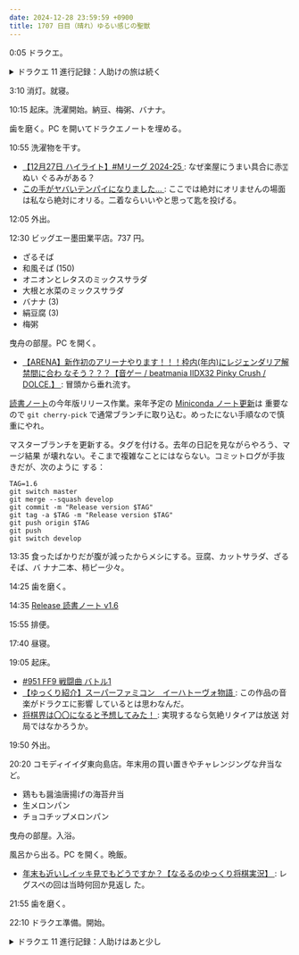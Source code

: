 ```yaml
---
date: 2024-12-28 23:59:59 +0900
title: 1707 日目（晴れ）ゆるい感じの聖獣
---
```


0:05 ドラクエ。

<details><summary>ドラクエ 11 進行記録：人助けの旅は続く</summary>
<p>女学園は特になし。メダルの景品ゲットを進めておく。ゴール目前？</p>

<p>名前をまだ覚えられない遺跡の村。若い住民が呪われて踊り狂っている。
いつかの異世界へワープして元凶を退治しろ。
どうでもいいが、なかまコマンドでグレイグに話すとバンデルフォン音頭なるものがあることが示唆される。
強化版ハッスルじじいと愉快な手下たちとの戦闘。
足止めを食らうのは容易に想像がついていたが、ハッスルダンスとゾーン突入を同時に発動するのは強烈。
このボスはなんとかいける。</p>

<p>クレイモラン王国。この地方はやることがたくさんあることがわかっている。
まず女王の頼みを聞く。例の凍った池にいた竜が暴れまわって困っている。
それと、隣りにいる魔女からは特定アイテムの交換が可能であることを覚えておく。</p>

<p>例の場所で強化版魔竜ネドラ戦。全滅。やけつく息がきれいに決まってしまった。
形振り構わずまんげつリングを人数分用意。鍛冶は易しいのでプラス 3 を量産。
この対策が有効で、戦闘中のパーティー入れ替えもなく撃破。</p>

<p>次はムンババ退治。これは強くないが、なんと倒したら戦闘後復活する。
城下街だかどこかでそんなことを言っている人がいたような気がする。図書館で調べるのだった。</p>

<p>古代図書館。仕事がたくさんあるのはここだ。一周すれば全部見つかる：
<ul>
  <li>ネルセンの著書の一つ</li>
  <li>何かの三冊（同じところに排架しろ）</li>
  <li>ムンババの性質を解説した本</li>
</ul>
</p>

<p>次回、ムンババ再戦。</p>
</details>

3:10 消灯。就寝。

10:15 起床。洗濯開始。納豆、梅粥、バナナ。

歯を磨く。PC を開いてドラクエノートを埋める。

10:55 洗濯物を干す。

* [【12月27日 ハイライト】#Mリーグ 2024-25
  ](https://www.youtube.com/watch?v=AhP8gVDxfEg): なぜ楽屋にうまい具合に赤🀝ぬい
  ぐるみがある？
* [この手がヤバいテンパイになりました…
  ](https://www.youtube.com/watch?v=PXrc1LKoUnY): ここでは絶対にオリませんの場面
  は私なら絶対にオリる。二着ならいいやと思って匙を投げる。

12:05 外出。

12:30 ビッグエー墨田業平店。737 円。

* ざるそば
* 和風そば (150)
* オニオンとレタスのミックスサラダ
* 大根と水菜のミックスサラダ
* バナナ (3)
* 絹豆腐 (3)
* 梅粥

曳舟の部屋。PC を開く。

* [【ARENA】新作初のアリーナやります！！！枠内(年内)にレジェンダリア解禁間に合わ
  なそう？？？【音ゲー / beatmania IIDX32 Pinky Crush / DOLCE.】
  ](https://www.youtube.com/watch?v=TNuuRN4Cczo): 冒頭から垂れ流す。

[読書ノート][note]の今年版リリース作業。来年予定の [Miniconda ノート更新][284]は
重要なので `git cherry-pick` で通常ブランチに取り込む。めったにない手順なので慎
重にやれ。

マスターブランチを更新する。タグを付ける。去年の日記を見ながらやろう、マージ結果
が壊れない。そこまで複雑なことにはならない。コミットログが手抜きだが、次のように
する：

```console
TAG=1.6
git switch master
git merge --squash develop
git commit -m "Release version $TAG"
git tag -a $TAG -m "Release version $TAG"
git push origin $TAG
git push
git switch develop
```

13:35 食ったばかりだが腹が減ったからメシにする。豆腐、カットサラダ、ざるそば、バ
ナナ二本、柿ピー少々。

14:25 歯を磨く。

14:35 [Release 読書ノート v1.6](https://github.com/showa-yojyo/notebook/releases/tag/1.6)

15:55 排便。

17:40 昼寝。

19:05 起床。

* [#951 FF9 戦闘曲 バトル1](https://www.youtube.com/watch?v=jJWPlIDxxFM)
* [【ゆっくり紹介】スーパーファミコン　イーハトーヴォ物語
  ](https://www.youtube.com/watch?v=KQtg2k0COqw): この作品の音楽がドラクエに影響
  しているとは思わなんだ。
* [将棋界は〇〇になると予想してみた！
  ](https://www.youtube.com/watch?v=0NBwcF8t7xU): 実現するなら気絶リタイアは放送
  対局ではなかろうか。

19:50 外出。

20:20 コモディイイダ東向島店。年末用の買い置きやチャレンジングな弁当など。

* 鶏もも醤油唐揚げの海苔弁当
* 生メロンパン
* チョコチップメロンパン

曳舟の部屋。入浴。

風呂から出る。PC を開く。晩飯。

* [年末も近いしイッキ見でもどうですか？【なるるのゆっくり将棋実況】
  ](https://www.youtube.com/watch?v=IGUJEIL9O5E): レグスペの回は当時何回か見返し
  た。

21:55 歯を磨く。

22:10 ドラクエ準備。開始。

<details><summary>ドラクエ 11 進行記録：人助けはあと少し</summary>
<p>ミルレアンの森。ムンババを今度こそ倒しに行く。せっかくだからミナデインでとどめを刺したい。
しかし主人公以外がゾーンに入ることが必要であるから断念。しかも文字色がオレンジになったらギガデインで十分だった。</p>

<p>ムンババを聖獣に戻したことを城の老学者にいちおう報告。イシの村へ。
村が復旧しており、たからのにおいを探ると十個もありやがる。大捜索。タルが日陰にあると保護色で見つけにくい。</p>

<p>カミュの妹を助けに行く。黄金マヤは別の歴史では魔王が助けていたが、今度は容易く呪いを解ける。
黄金城はこちらの歴史では存在しないようだ。こういうのがあるから宝を全回収してから先に進むようにしているのだ。</p>

<p>聖地ラムダの長老に会いに行くと、錆びた王笏を寄越す。
このままではショボくて実戦には使えないので、話の内容からすると鍛冶レシピをどこかで入手するのだろう。</p>

<p>トロデーン城。頭が少し弱いボスキャラを倒す。本棚に注意。</p>
</details>

[284]: <https://github.com/showa-yojyo/notebook/issues/284>
[note]: <https://showa-yojyo.github.io/notebook/>
